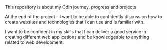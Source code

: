 This repository is about my Odin journey, progress and projects

At the end of the project - I want to be able to confidently discuss on how to create websites and technologies that I can use and is familiar with.

I want to be confident in my skills that I can deliver a good service in creating different web applications and be knowledgeable to anything related to web development.
